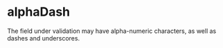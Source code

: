 # alphaDash

The field under validation may have alpha-numeric characters, as well as dashes and underscores.
